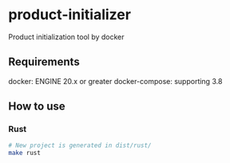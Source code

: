 # product-initializer

Product initialization tool by docker


## Requirements

docker: ENGINE 20.x or greater
docker-compose: supporting 3.8


## How to use

### Rust

```bash
# New project is generated in dist/rust/
make rust
```
